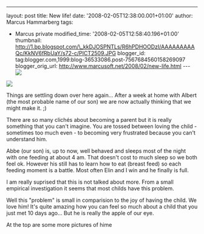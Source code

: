 ---
layout: post
title: New life!
date: '2008-02-05T12:38:00.001+01:00'
author: Marcus Hammarberg
tags:
  - Marcus private
modified_time: '2008-02-05T12:58:40.196+01:00'
thumbnail: http://1.bp.blogspot.com/\_kkDJOSPNTLs/R6hPDHOODzI/AAAAAAAAAQc/KkNV6fRbUaY/s72-c/PICT2509.JPG
blogger_id: tag:blogger.com,1999:blog-36533086.post-7567684560158269097
blogger_orig_url: http://www.marcusoft.net/2008/02/new-life.html ---
[<img
src="http://1.bp.blogspot.com/_kkDJOSPNTLs/R6hPDHOODzI/AAAAAAAAAQc/KkNV6fRbUaY/s320/PICT2509.JPG"
id="BLOGGER_PHOTO_ID_5163463887677165362"
style="DISPLAY: block; MARGIN: 0px auto 10px; CURSOR: hand; TEXT-ALIGN: center"
data-border="0" />](http://1.bp.blogspot.com/_kkDJOSPNTLs/R6hPDHOODzI/AAAAAAAAAQc/KkNV6fRbUaY/s1600-h/PICT2509.JPG)

<div>

<div>

[<img
src="http://1.bp.blogspot.com/_kkDJOSPNTLs/R6hOYHOODxI/AAAAAAAAAQM/gP_BZpEktps/s320/PICT2517.JPG"
id="BLOGGER_PHOTO_ID_5163463148942790418"
style="DISPLAY: block; MARGIN: 0px auto 10px; CURSOR: hand; TEXT-ALIGN: center"
data-border="0" />](http://1.bp.blogspot.com/_kkDJOSPNTLs/R6hOYHOODxI/AAAAAAAAAQM/gP_BZpEktps/s1600-h/PICT2517.JPG)

<div>

<div>

<div>

Things are settling down over here again... After a week at home with
Albert (the most probable name of our son) we are now actually thinking
that we might make it. ;)

</div>





<div>

There are so many clichés about becoming a parent but it is really
something that you can't imagine. You are tossed between loving the
child - sometimes too much even - to becoming very frustrated because
you can't understand him.

</div>







<div>

Abbe (our son) is, up to now, well behaved and sleeps most of the night
with one feeding at about 4 am. That doesn't cost to much sleep so we
both feel ok. However his still has to learn how to eat (breast feed) so
each feeding moment is a battle. Most often Elin and I win and he
finally is full.

</div>

<div>

I am really suprised that this is not talked about more. From a small
empirical investigation it seems that most childs have this problem.

</div>





<div>

Well this "problem" is small in comparision to the joy of having the
child. We love him! It's quite amazing how you can feel so much about a
child that you just met 10 days ago... But he is really the apple of our
eye.

</div>





<div>

At the top are some more pictures of hime

</div>

</div>

</div>

</div>

</div>

